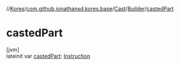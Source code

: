 //[Kores](../../../../index.md)/[com.github.jonathanxd.kores.base](../../index.md)/[Cast](../index.md)/[Builder](index.md)/[castedPart](casted-part.md)

# castedPart

[jvm]\
lateinit var [castedPart](casted-part.md): [Instruction](../../../com.github.jonathanxd.kores/-instruction/index.md)
